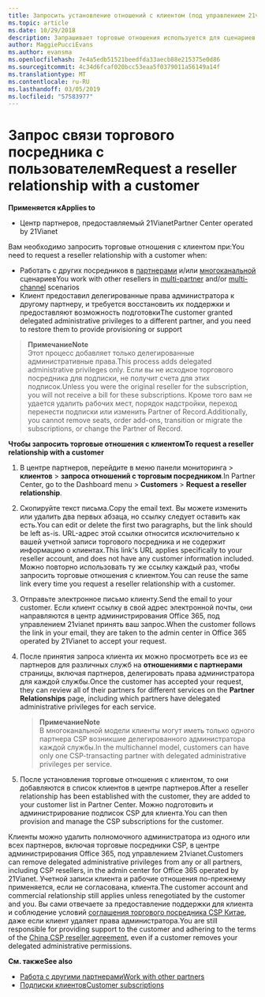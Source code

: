 ```yaml
---
title: Запросить установление отношений с клиентом (под управлением 21vianet центра партнеров)
ms.topic: article
ms.date: 10/29/2018
description: Запрашивает торговые отношения используется для сценариев multipartner и многоканального. Он также используется, если клиент удаляет делегированные права администратора и вам нужно восстановить их для подготовки или поддержки клиента.
author: MaggiePucciEvans
ms.author: evansma
ms.openlocfilehash: 7e4a5edb51521beedfda33aecb88e215375e0d86
ms.sourcegitcommit: 4c34d6fcaf020bcc53eaa5f0379011a56149a14f
ms.translationtype: MT
ms.contentlocale: ru-RU
ms.lasthandoff: 03/05/2019
ms.locfileid: "57583977"
---
```

# <a name="request-a-reseller-relationship-with-a-customer"></a><span data-ttu-id="a7d0a-104">Запрос связи торгового посредника с пользователем</span><span class="sxs-lookup"><span data-stu-id="a7d0a-104">Request a reseller relationship with a customer</span></span>

<span data-ttu-id="a7d0a-105">**Применяется к**</span><span class="sxs-lookup"><span data-stu-id="a7d0a-105">**Applies to**</span></span>

-   <span data-ttu-id="a7d0a-106">Центр партнеров, предоставляемый 21Vianet</span><span class="sxs-lookup"><span data-stu-id="a7d0a-106">Partner Center operated by 21Vianet</span></span>

<span data-ttu-id="a7d0a-107">Вам необходимо запросить торговые отношения с клиентом при:</span><span class="sxs-lookup"><span data-stu-id="a7d0a-107">You need to request a reseller relationship with a customer when:</span></span>

-   <span data-ttu-id="a7d0a-108">Работать с других посредников в [партнерами](multipartner.md) и/или [многоканальной](multichannel.md) сценариев</span><span class="sxs-lookup"><span data-stu-id="a7d0a-108">You work with other resellers in [multi-partner](multipartner.md) and/or [multi-channel](multichannel.md) scenarios</span></span>
-   <span data-ttu-id="a7d0a-109">Клиент предоставил делегированные права администратора к другому партнеру, и требуется восстановить их поддержки и предоставляют возможность подготовки</span><span class="sxs-lookup"><span data-stu-id="a7d0a-109">The customer granted delegated administrative privileges to a different partner, and you need to restore them to provide provisioning or support</span></span>

><span data-ttu-id="a7d0a-110">**Примечание**</span><span class="sxs-lookup"><span data-stu-id="a7d0a-110">**Note**</span></span><br> <span data-ttu-id="a7d0a-111">Этот процесс добавляет только делегированные административные права.</span><span class="sxs-lookup"><span data-stu-id="a7d0a-111">This process adds delegated administrative privileges only.</span></span> <span data-ttu-id="a7d0a-112">Если вы не исходное торгового посредника для подписки, не получит счета для этих подписок.</span><span class="sxs-lookup"><span data-stu-id="a7d0a-112">Unless you were the original reseller for the subscription, you will not receive a bill for these subscriptions.</span></span> <span data-ttu-id="a7d0a-113">Кроме того вам не удается удалить рабочих мест, порядок надстройки, переход перенести подписки или изменить Partner of Record.</span><span class="sxs-lookup"><span data-stu-id="a7d0a-113">Additionally, you cannot remove seats, order add-ons, transition or migrate the subscriptions, or change the Partner of Record.</span></span>

<a href="" id="requestarelationship"></a>
<span data-ttu-id="a7d0a-114">**Чтобы запросить торговые отношения с клиентом**</span><span class="sxs-lookup"><span data-stu-id="a7d0a-114">**To request a reseller relationship with a customer**</span></span>

1.  <span data-ttu-id="a7d0a-115">В центре партнеров, перейдите в меню панели мониторинга &gt; **клиентов** &gt; **запроса отношений с торговым посредником**.</span><span class="sxs-lookup"><span data-stu-id="a7d0a-115">In Partner Center, go to the Dashboard menu &gt; **Customers** &gt; **Request a reseller relationship**.</span></span>
2.  <span data-ttu-id="a7d0a-116">Скопируйте текст письма.</span><span class="sxs-lookup"><span data-stu-id="a7d0a-116">Copy the email text.</span></span> <span data-ttu-id="a7d0a-117">Вы можете изменить или удалить два первых абзаца, но ссылку следует оставить как есть.</span><span class="sxs-lookup"><span data-stu-id="a7d0a-117">You can edit or delete the first two paragraphs, but the link should be left as-is.</span></span> <span data-ttu-id="a7d0a-118">URL-адрес этой ссылки относится исключительно к вашей учетной записи торгового посредника и не содержит информацию о клиентах.</span><span class="sxs-lookup"><span data-stu-id="a7d0a-118">This link's URL applies specifically to your reseller account, and does not have any customer information included.</span></span> <span data-ttu-id="a7d0a-119">Можно повторно использовать ту же ссылку каждый раз, чтобы запросить торговые отношения с клиентом.</span><span class="sxs-lookup"><span data-stu-id="a7d0a-119">You can reuse the same link every time you request a reseller relationship with a customer.</span></span>
3.  <span data-ttu-id="a7d0a-120">Отправьте электронное письмо клиенту.</span><span class="sxs-lookup"><span data-stu-id="a7d0a-120">Send the email to your customer.</span></span> <span data-ttu-id="a7d0a-121">Если клиент ссылку в свой адрес электронной почты, они направляются в центр администрирования Office 365, под управлением 21vianet принять ваш запрос.</span><span class="sxs-lookup"><span data-stu-id="a7d0a-121">When the customer follows the link in your email, they are taken to the admin center in Office 365 operated by 21Vianet to accept your request.</span></span>
4.  <span data-ttu-id="a7d0a-122">После принятия запроса клиента их можно просмотреть все из ее партнеров для различных служб на **отношениями c партнерами** страницы, включая партнеров, делегировать права администратора для каждой службы.</span><span class="sxs-lookup"><span data-stu-id="a7d0a-122">Once the customer has accepted your request, they can review all of their partners for different services on the **Partner Relationships** page, including which partners have delegated administrative privileges for each service.</span></span>

    ><span data-ttu-id="a7d0a-123">**Примечание**</span><span class="sxs-lookup"><span data-stu-id="a7d0a-123">**Note**</span></span><br> <span data-ttu-id="a7d0a-124">В многоканальной модели клиенты могут иметь только одного партнера CSP возникшие делегированного администратора каждой службы.</span><span class="sxs-lookup"><span data-stu-id="a7d0a-124">In the multichannel model, customers can have only one CSP-transacting partner with delegated administrative privileges per service.</span></span> 
    
5.  <span data-ttu-id="a7d0a-125">После установления торговые отношения с клиентом, то они добавляются в список клиентов в центре партнеров.</span><span class="sxs-lookup"><span data-stu-id="a7d0a-125">After a reseller relationship has been established with the customer, they are added to your customer list in Partner Center.</span></span> <span data-ttu-id="a7d0a-126">Можно подготовить и администрирование подписок CSP для клиента.</span><span class="sxs-lookup"><span data-stu-id="a7d0a-126">You can then provision and manage the CSP subscriptions for the customer.</span></span>

<span data-ttu-id="a7d0a-127">Клиенты можно удалить полномочного администратора из одного или всех партнеров, включая торговые посредники CSP, в центре администрирования Office 365, под управлением 21vianet.</span><span class="sxs-lookup"><span data-stu-id="a7d0a-127">Customers can remove delegated administrative privileges from any or all partners, including CSP resellers, in the admin center for Office 365 operated by 21Vianet.</span></span> <span data-ttu-id="a7d0a-128">Учетной записи клиента и рабочие отношения по-прежнему применяется, если не согласована, клиента.</span><span class="sxs-lookup"><span data-stu-id="a7d0a-128">The customer account and commercial relationship still applies unless renegotiated by the customer and you.</span></span> <span data-ttu-id="a7d0a-129">Вы сами отвечаете за предоставление поддержки для клиента и соблюдение условий [соглашения торгового посредника CSP Китае](https://www.21vbluecloud.com/office365/ResellerAgr/), даже если клиент удаляет права администратора.</span><span class="sxs-lookup"><span data-stu-id="a7d0a-129">You are still responsible for providing support to the customer and adhering to the terms of the [China CSP reseller agreement](https://www.21vbluecloud.com/office365/ResellerAgr/), even if a customer removes your delegated administrative permissions.</span></span> 

<span data-ttu-id="a7d0a-130">**См. также**</span><span class="sxs-lookup"><span data-stu-id="a7d0a-130">**See also**</span></span>

-   [<span data-ttu-id="a7d0a-131">Работа с другими партнерами</span><span class="sxs-lookup"><span data-stu-id="a7d0a-131">Work with other partners</span></span>](work-with-other-partners.md)
-   [<span data-ttu-id="a7d0a-132">Подписки клиентов</span><span class="sxs-lookup"><span data-stu-id="a7d0a-132">Customer subscriptions</span></span>](customer-subscriptions.md)

 

 




